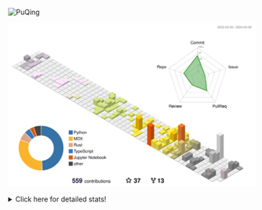 ![PuQing](https://user-images.githubusercontent.com/27223114/171565019-9a56fae6-b08b-421f-99db-7e830da42371.png)

![](./profile-3d-contrib/profile-season-animate.svg)

<details>
<summary>Click here for detailed stats!</summary>

<!--START_SECTION:waka-->
![Lines of code](https://img.shields.io/badge/From%20Hello%20World%20I%27ve%20Written-1.2%20million%20lines%20of%20code-blue)

**🐱 My GitHub Data** 

> 📦 277.9 kB Used in GitHub's Storage 
 > 
> 🏆 166 Contributions in the Year 2024
 > 
> 🚫 Not Opted to Hire
 > 
> 📜 46 Public Repositories 
 > 
> 🔑 27 Private Repositories 
 > 
**I'm an Early 🐤** 

```text
🌞 Morning                464 commits         ██░░░░░░░░░░░░░░░░░░░░░░░   09.68 % 
🌆 Daytime                2290 commits        ████████████░░░░░░░░░░░░░   47.78 % 
🌃 Evening                1073 commits        ██████░░░░░░░░░░░░░░░░░░░   22.39 % 
🌙 Night                  966 commits         █████░░░░░░░░░░░░░░░░░░░░   20.15 % 
```


📊 **This Week I Spent My Time On** 

```text
💬 Programming Languages: 
Python                   6 hrs 12 mins       █████████░░░░░░░░░░░░░░░░   37.48 % 
TypeScript               6 hrs 11 mins       █████████░░░░░░░░░░░░░░░░   37.31 % 
JSON                     1 hr 31 mins        ██░░░░░░░░░░░░░░░░░░░░░░░   09.15 % 
Bash                     45 mins             █░░░░░░░░░░░░░░░░░░░░░░░░   04.60 % 
Rust                     32 mins             █░░░░░░░░░░░░░░░░░░░░░░░░   03.29 % 

🔥 Editors: 
VS Code                  16 hrs 19 mins      █████████████████████████   98.50 % 
Obsidian                 14 mins             ░░░░░░░░░░░░░░░░░░░░░░░░░   01.50 % 

💻 Operating System: 
WSL                      9 hrs 8 mins        ██████████████░░░░░░░░░░░   55.15 % 
Linux                    7 hrs 11 mins       ███████████░░░░░░░░░░░░░░   43.35 % 
Windows                  14 mins             ░░░░░░░░░░░░░░░░░░░░░░░░░   01.50 % 
```


<!--END_SECTION:waka-->
</details>
